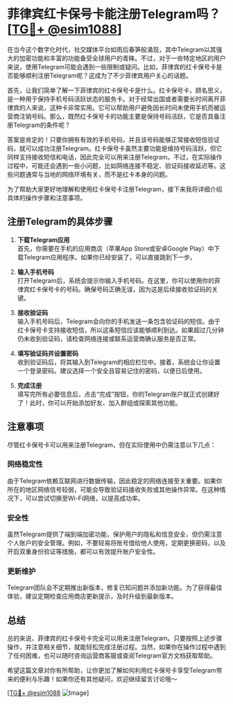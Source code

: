 # 菲律宾红卡保号卡能注册Telegram吗？[[TG💪+ @esim1088](https://t.me/s/esim1088)]

在当今这个数字化时代，社交媒体平台如雨后春笋般涌现，其中Telegram以其强大的加密功能和丰富的功能备受全球用户的青睐。不过，对于一些特定地区的用户来说，使用Telegram可能会遇到一些限制或疑问。比如，菲律宾的红卡保号卡是否能够顺利注册Telegram呢？这成为了不少菲律宾用户关心的话题。

首先，让我们简单了解一下菲律宾的红卡保号卡是什么。红卡保号卡，顾名思义，是一种用于保持手机号码活跃状态的服务卡。对于经常出国或者需要长时间离开菲律宾的人来说，这种卡非常实用。它可以帮助用户避免因长时间未使用手机而被运营商注销号码。那么，既然红卡保号卡的功能主要是保持号码活跃，它是否具备注册Telegram的条件呢？

答案是肯定的！只要你拥有有效的手机号码，并且该号码能够正常接收短信验证码，就可以成功注册Telegram。红卡保号卡虽然主要功能是维持号码活跃，但它同样支持接收短信和电话，因此完全可以用来注册Telegram。不过，在实际操作过程中，可能还会遇到一些小问题，比如网络连接不稳定、验证码接收延迟等。这些问题通常与当地的网络环境有关，而不是红卡本身的问题。

为了帮助大家更好地理解和使用红卡保号卡注册Telegram，接下来我将详细介绍具体的操作步骤和注意事项。

## 注册Telegram的具体步骤

1. **下载Telegram应用**  
   首先，你需要在手机的应用商店（苹果App Store或安卓Google Play）中下载Telegram应用程序。如果你已经安装了，可以直接跳到下一步。

2. **输入手机号码**  
   打开Telegram后，系统会提示你输入手机号码。在这里，你可以使用你的菲律宾红卡保号卡的号码。确保号码正确无误，因为这是后续接收验证码的关键。

3. **接收验证码**  
   输入手机号码后，Telegram会向你的手机发送一条包含验证码的短信。由于红卡保号卡支持接收短信，所以这条短信应该能够顺利到达。如果超过几分钟仍未收到验证码，请检查网络连接或联系运营商确认服务是否正常。

4. **填写验证码并设置密码**  
   收到验证码后，将其输入到Telegram的相应栏位中。接着，系统会让你设置一个登录密码。建议选择一个安全且容易记住的密码，以便日后使用。

5. **完成注册**  
   填写完所有必要信息后，点击“完成”按钮，你的Telegram账户就正式创建好了！此时，你可以开始添加好友、加入群组或探索其他功能。

## 注意事项

尽管红卡保号卡可以用来注册Telegram，但在实际使用中仍需注意以下几点：

### 网络稳定性
由于Telegram依赖互联网进行数据传输，因此稳定的网络连接至关重要。如果你所在的地区网络信号较弱，可能会导致验证码接收失败或其他操作异常。在这种情况下，可以尝试切换至Wi-Fi网络，以提高成功率。

### 安全性
虽然Telegram提供了端到端加密功能，保护用户的隐私和信息安全，但仍需注意个人账户的安全管理。例如，不要轻易将账号借给他人使用，定期更换密码，以及开启双重身份验证等措施，都可以有效提升账户安全性。

### 更新维护
Telegram团队会不定期推出新版本，修复已知问题并添加新功能。为了获得最佳体验，建议定期检查应用商店更新提示，及时升级到最新版本。

## 总结

总的来说，菲律宾的红卡保号卡完全可以用来注册Telegram。只要按照上述步骤操作，并注意相关细节，就能轻松完成注册过程。当然，如果你在操作过程中遇到了任何困难，也可以随时咨询运营商客服或查阅Telegram官方文档获取帮助。

希望这篇文章对你有所帮助，让你更加了解如何利用红卡保号卡享受Telegram带来的便利与乐趣！如果你还有其他疑问，欢迎继续留言讨论哦～

[[TG💪+ @esim1088](https://t.me/s/esim1088) ![Image](https://i.postimg.cc/4NQfJmqS/Snipaste-2025-05-13-00-14-12.png)]